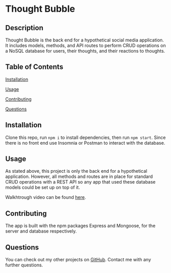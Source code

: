 # Thought Bubble


## Description

Thought Bubble is the back end for a hypothetical social media application. It includes models, methods, and API routes to perform CRUD operations on a NoSQL database for users, their thoughts, and their reactions to thoughts.

## Table of Contents

[Installation](#installation)

[Usage](#usage)

[Contributing](#contributing)

[Questions](#questions)

## Installation
Clone this repo, run ```npm i``` to install dependencies, then run ```npm start```. Since there is no front end use Insomnia or Postman to interact with the database.

## Usage
As stated above, this project is only the back end for a hypothetical application. However, all methods and routes are in place for standard CRUD operations with a REST API so any app that used these database models could be set up on top of it.

Walkhtrough video can be found [here](https://drive.google.com/file/d/1wz9vT7XmO_rOYIDzqQ1j6TsW7s4zvgr3/view).

## Contributing
The app is built with the npm packages Express and Mongoose, for the server and database respectively.

## Questions
You can check out my other projects on [GitHub](https://www.github.com/soundproofboot). Contact me with any further questions.
